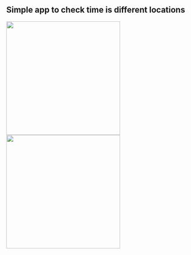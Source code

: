 

Simple app to check time is different locations
-

<img src="https://user-images.githubusercontent.com/34707669/77225627-52a54880-6b79-11ea-9172-590d26151295.jpeg" height="300">
<img src="https://user-images.githubusercontent.com/34707669/77225629-53d67580-6b79-11ea-9cc0-c3ea636bf948.jpeg" height="300">

